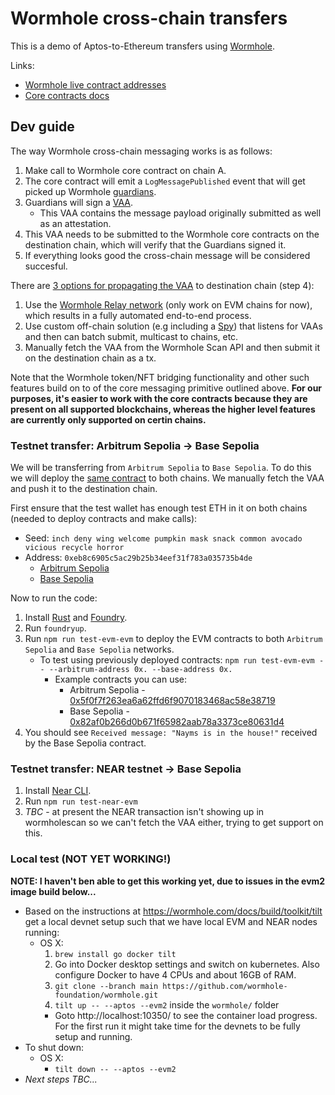 # Wormhole cross-chain transfers

This is a demo of Aptos-to-Ethereum transfers using [Wormhole](https://wormhole.com/).

Links:
  * [Wormhole live contract addresses](https://wormhole.com/docs/build/reference/contract-addresses/)
  * [Core contracts docs](https://wormhole.com/docs/build/contract-integrations/core-contracts/)

## Dev guide

The way Wormhole cross-chain messaging works is as follows:

1. Make call to Wormhole core contract on chain A.
2. The core contract will emit a `LogMessagePublished` event that will get picked up Wormhole [guardians](https://wormhole.com/docs/learn/infrastructure/guardians/).
3. Guardians will sign a [VAA](https://wormhole.com/docs/learn/infrastructure/vaas/).
    * This VAA contains the message payload originally submitted as well as an attestation.
4. This VAA needs to be submitted to the Wormhole core contracts on the destination chain, which will verify that the Guardians signed it.
5. If everything looks good the cross-chain message will be considered succesful.

There are [3 options for propagating the VAA](https://wormhole.com/docs/learn/infrastructure/relayer/) to destination chain (step 4):

1. Use the [Wormhole Relay network](https://wormhole.com/docs/build/contract-integrations/wormhole-relayers/) (only work on EVM chains for now), which results in a fully automated end-to-end process.
2. Use custom off-chain solution (e.g including a [Spy](https://wormhole.com/docs/learn/infrastructure/spy/)) that listens for VAAs and then can batch submit, multicast to chains, etc.
3. Manually fetch the VAA from the Wormhole Scan API and then submit it on the destination chain as a tx.

Note that the Wormhole token/NFT bridging functionality and other such features build on to of the core messaging primitive outlined above. **For our purposes, it's easier to work with the core contracts because they are present on all supported blockchains, whereas the higher level features are currently only supported on certin chains.**

### Testnet transfer: Arbitrum Sepolia -> Base Sepolia

We will be transferring from `Arbitrum Sepolia` to `Base Sepolia`. To do this we will deploy the [same contract](./evm/Main.sol) to both chains. We manually fetch the VAA and push it to the destination chain.

First ensure that the test wallet has enough test ETH in it on both chains (needed to deploy contracts and make calls):
  * Seed: `inch deny wing welcome pumpkin mask snack common avocado vicious recycle horror`
  * Address: `0xeb8c6905c5ac29b25b34eef31f783a035735b4de`
    * [Arbitrum Sepolia](https://sepolia.arbiscan.io/address/0xeb8c6905c5ac29b25b34eef31f783a035735b4de)
    * [Base Sepolia](https://sepolia.basescan.org/address/0xeb8c6905c5ac29b25b34eef31f783a035735b4de)

Now to run the code:

1. Install [Rust](https://www.rust-lang.org/tools/install) and [Foundry](https://getfoundry.sh/).
2. Run `foundryup`.
3. Run `npm run test-evm-evm` to deploy the EVM contracts to both `Arbitrum Sepolia` and `Base Sepolia` networks.
    * To test using previously deployed contracts: `npm run test-evm-evm -- --arbitrum-address 0x. --base-address 0x.`
      * Example contracts you can use:
        * Arbitrum Sepolia - [0x5f0f7f263ea6a62ffd6f9070183468ac58e38719](https://sepolia.arbiscan.io/address/0x5f0f7f263ea6a62ffd6f9070183468ac58e38719)
        * Base Sepolia - [0x82af0b266d0b671f65982aab78a3373ce80631d4](https://sepolia.basescan.org/address/0x82af0b266d0b671f65982aab78a3373ce80631d4)
4. You should see `Received message: "Nayms is in the house!"` received by the Base Sepolia contract.


### Testnet transfer: NEAR testnet -> Base Sepolia

1. Install [Near CLI](https://docs.near.org/sdk/js/cli/).
4. Run `npm run test-near-evm`
5. _TBC_ - at present the NEAR transaction isn't showing up in wormholescan so we can't fetch the VAA either, trying to get support on this.


### Local test (NOT YET WORKING!)

**NOTE: I haven't ben able to get this working yet, due to issues in the evm2 image build below...**

* Based on the instructions at https://wormhole.com/docs/build/toolkit/tilt get a local devnet setup such that we have local EVM and NEAR nodes running:
  * OS X:
    1. `brew install go docker tilt`
    2. Go into Docker desktop settings and switch on kubernetes. Also configure Docker to have 4 CPUs and about 16GB of RAM.
    3. `git clone --branch main https://github.com/wormhole-foundation/wormhole.git`
    4. `tilt up -- --aptos --evm2` inside the `wormhole/` folder
      * Goto http://localhost:10350/ to see the container load progress. For the first run it might take time for the devnets to be fully setup and running.
* To shut down:
  * OS X:
    * `tilt down -- --aptos --evm2`
* _Next steps TBC..._
